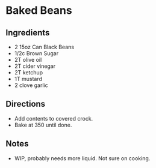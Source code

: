 # Baked Beans
## Ingredients
- 2 15oz Can Black Beans
- 1/2c Brown Sugar
- 2T olive oil
- 2T cider vinegar
- 2T ketchup
- 1T mustard
- 2 clove garlic
## Directions
- Add contents to covered crock.
- Bake at 350 until done.
## Notes
- WIP, probably needs more liquid. Not sure on cooking.
